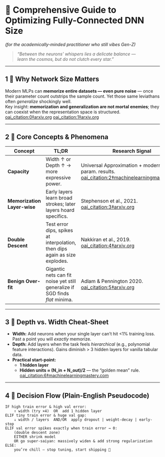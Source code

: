 # 🌌 Comprehensive Guide to Optimizing **Fully-Connected DNN** Size  
*(for the academically-minded practitioner who still vibes Gen-Z)*  

> *“Between the neurons’ whispers lies a delicate balance —  
>  learn the cosmos, but do not clutch every star.”*  

---

## 1 🚀 Why Network Size Matters
Modern MLPs can **memorize entire datasets — even pure noise** — once their parameter count outstrips the sample count. Yet those same leviathans often *generalize* shockingly well.  
Key insight: **memorization and generalization are not mortal enemies**; they can coexist when the representation space is structured.  [oai_citation:0‡arxiv.org](https://arxiv.org/abs/1805.06822?utm_source=chatgpt.com) [oai_citation:1‡arxiv.org](https://arxiv.org/abs/2106.08704?utm_source=chatgpt.com)  

---

## 2 🔎 Core Concepts & Phenomena  

| Concept | TL;DR | Research Signal |
|---------|-------|-----------------|
| **Capacity** | Width ↑ or Depth ↑ → more expressive power. | Universal Approximation + modern over-param. results.  [oai_citation:2‡machinelearningmastery.com](https://machinelearningmastery.com/how-to-configure-the-number-of-layers-and-nodes-in-a-neural-network/?utm_source=chatgpt.com) |
| **Memorization Layer-wise** | Early layers learn broad strokes; later layers hoard specifics. | Stephenson et al., 2021.  [oai_citation:3‡arxiv.org](https://arxiv.org/abs/2105.14602?utm_source=chatgpt.com) |
| **Double Descent** | Test error dips, spikes at interpolation, then dips again as size explodes. | Nakkiran et al., 2019.  [oai_citation:4‡arxiv.org](https://arxiv.org/abs/1912.02292?utm_source=chatgpt.com) |
| **Benign Over-fit** | Gigantic nets can fit noise yet still generalize if SGD finds *flat* minima. | Adlam & Pennington 2020.  [oai_citation:5‡arxiv.org](https://arxiv.org/abs/2011.03321?utm_source=chatgpt.com) |

---

## 3 📐 Depth vs. Width Cheat-Sheet  

* **Width:** Add neurons when your single layer can’t hit <1% training loss. Past a point you will *exactly* memorize.  
* **Depth:** Add layers when the task feels *hierarchical* (e.g., polynomial feature interactions). Gains diminish > 3 hidden layers for vanilla tabular data.  
* **Practical start-point:**  
  - **1 hidden layer**  
  - **Hidden units ≈ (N_in + N_out)/2** — the “golden mean” rule.  [oai_citation:6‡machinelearningmastery.com](https://machinelearningmastery.com/how-to-configure-the-number-of-layers-and-nodes-in-a-neural-network/?utm_source=chatgpt.com)  

---

## 4 🔄 Decision Flow (Plain-English Pseudocode)

```text
IF high train error & high val error:
    ↑ width (try ×4)  OR  add 1 hidden layer
ELIF tiny train error & huge val gap:
    ↓ width / layers  AND/OR  apply dropout | weight-decay | early-stop
ELIF val error spikes exactly when train error → 0:
    (double descent zone)
    EITHER shrink model
    OR go super-saiyan: massively widen & add strong regularization
ELSE:
    you’re chill — stop tuning, start shipping 🚢